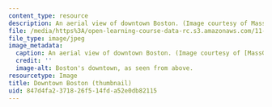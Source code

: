```yaml
---
content_type: resource
description: An aerial view of downtown Boston. (Image courtesy of MassGIS.)
file: /media/https%3A/open-learning-course-data-rc.s3.amazonaws.com/11-501-introduction-to-technology-and-cities-fall-2002/847d4fa2371826f514fda52e0db82115_11-501f02-th.jpg
file_type: image/jpeg
image_metadata:
  caption: An aerial view of downtown Boston. (Image courtesy of [MassGIS](http://www.mass.gov/mgis/).)
  credit: ''
  image-alt: Boston's downtown, as seen from above.
resourcetype: Image
title: Downtown Boston (thumbnail)
uid: 847d4fa2-3718-26f5-14fd-a52e0db82115
---
```

